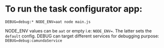 # To run the task configurator app:

`DEBUG=debug:* NODE_ENV=aat node main.js`

NODE_ENV values can be `aat` or empty i.e: `NODE_ENV=`. The latter sets the `default` config.
DEBUG can target different services for debugging purpose: `DEBUG=debug:camundaService`
